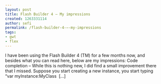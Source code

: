 ```yaml
---
layout: post
title: Flash Builder 4 – My impressions
created: 1263331114
author: sefi
permalink: /flash-builder-4-–-my-impressions
tags:
- gwt
- flex
---
```

I have been using the Flash Builder 4 (TM) for a few months now, and besides what you can read here, below are my impressions: Code completion – While this is nothing new, I did find a small improvement there that I missed. Suppose you start creating a new instance, you start typing “var myInstance:MyClass  [...]<img alt="" border="0" src="http://stats.wordpress.com/b.gif?host=flexblackbelt.wordpress.com&blog=5633522&post=223&subd=flexblackbelt&ref=&feed=1" width="1" height="1" />
